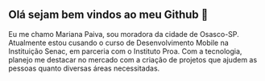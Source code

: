 ## Olá sejam bem vindos ao meu Github 👋

<!--
**marianapa1va/marianapa1va** is a ✨ _special_ ✨ repository because its `README.md` (this file) appears on your GitHub profile.

Here are some ideas to get you started:

- 🔭 I’m currently working on ...
- 🌱 I’m currently learning ...
- 👯 I’m looking to collaborate on ...
- 🤔 I’m looking for help with ...
- 💬 Ask me about ...
- 📫 How to reach me: ...
- 😄 Pronouns: ...
- ⚡ Fun fact: ...
--> Eu me chamo Mariana Paiva, sou moradora da cidade de Osasco-SP. Atualmente estou cusando o curso de Desenvolvimento Mobile na Instituição Senac, em parceria com o Instituto Proa. Com a tecnologia, planejo me destacar no mercado com a criação de projetos que ajudem as pessoas quanto diversas áreas necessitadas.
